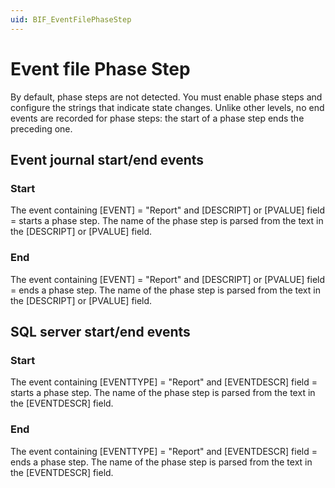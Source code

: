 ```yaml
---
uid: BIF_EventFilePhaseStep
---
```


# Event file Phase Step

By default, phase steps are not detected. You must enable phase steps and configure the strings that indicate state changes. Unlike other levels, no end events are recorded for phase steps: the start of a phase step ends the preceding one.

## Event journal start/end events

### Start

The event containing [EVENT] = "Report" and [DESCRIPT] or [PVALUE] field = <Start Substring> starts a phase step. The name of the phase step is parsed from the text in the [DESCRIPT] or [PVALUE] field.

### End

The event containing [EVENT] = "Report" and [DESCRIPT] or [PVALUE] field = <End Substring> ends a phase step. The name of the phase step is parsed from the text in the [DESCRIPT] or [PVALUE] field.

## SQL server start/end events

### Start

The event containing [EVENTTYPE] = "Report" and [EVENTDESCR] field = <Start Substring> starts a phase step. The name of the phase step is parsed from the text in the [EVENTDESCR] field.

### End

The event containing [EVENTTYPE] = "Report" and [EVENTDESCR] field = <End Substring> ends a phase step. The name of the phase step is parsed from the text in the [EVENTDESCR] field.
